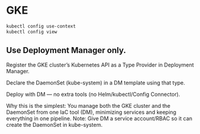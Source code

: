 # GKE


```sh
kubectl config use-context
kubectl config view
```

##  Use Deployment Manager only.

Register the GKE cluster’s Kubernetes API as a Type Provider in Deployment Manager.

Declare the DaemonSet (kube-system) in a DM template using that type.

Deploy with DM — no extra tools (no Helm/kubectl/Config Connector).

Why this is the simplest:
You manage both the GKE cluster and the DaemonSet from one IaC tool (DM), minimizing services and keeping everything in one pipeline.
Note: Give DM a service account/RBAC so it can create the DaemonSet in kube-system.